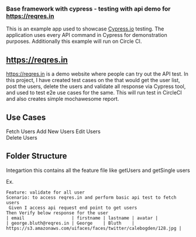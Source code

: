 
### Base framework with cypress - testing with api demo for https://reqres.in

This is an example app used to showcase [Cypress.io](https://www.cypress.io/) testing. The application uses every API command in Cypress for demonstration purposes. Additionally this example will run on Circle CI.

## https://reqres.in
https://reqres.in is a demo website where people can try out the API test. In this project, I have created test cases on the that would get the user list, post the users, delete the users and validate all response via Cypress tool, and used to test e2e use cases for the same. This will run test in CircleCI and also creates simple mochawesome report. 

## Use Cases
Fetch Users
Add New Users
Edit Users    
Delete Users

## Folder Structure 
Integartion 
    this contains all the feature file like getUsers and getSingle users

Ex.

	Feature: validate for all user
  	Scenario: to access reqres.in and perform basic api test to fetch users
 	 Given I access api request end point to get users 
	Then Verify below response for the user
    | email                  | firstname | lastname | avatar |
    | george.bluth@reqres.in | George    | Bluth    | https://s3.amazonaws.com/uifaces/faces/twitter/calebogden/128.jpg |

